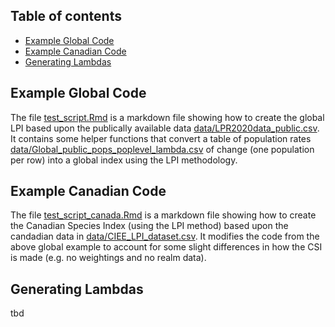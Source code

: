 ## Table of contents
* [Example Global Code](#global_code)
* [Example Canadian Code](#canadian_code)
* [Generating Lambdas](#lambdas)

## Example Global Code

The file [test_script.Rmd](test_script.Rmd) is a markdown file showing how to create the global LPI based upon the publically available data [data/LPR2020data_public.csv](data/LPR2020data_public.csv). It contains some helper functions that convert a table of population rates [data/Global_public_pops_poplevel_lambda.csv](data/Global_public_pops_poplevel_lambda.csv) of change (one population per row) into a global index using the LPI methodology.
	
## Example Canadian Code

The file [test_script_canada.Rmd](test_script_canada.Rmd) is a markdown file showing how to create the Canadian Species Index (using the LPI method) based upon the candadian data in [data/CIEE_LPI_dataset.csv](data/CIEE_LPI_dataset.csv). It modifies the code from the above global example to account for some slight differences in how the CSI is made (e.g. no weightings and no realm data).

	
## Generating Lambdas

tbd

